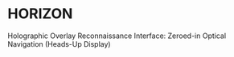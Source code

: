 # HORIZON
Holographic Overlay Reconnaissance Interface: Zeroed-in Optical Navigation (Heads-Up Display)
